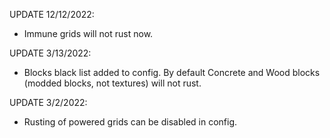 UPDATE 12/12/2022:

- Immune grids will not rust now.


UPDATE 3/13/2022:

- Blocks black list added to config. By default Concrete and Wood blocks (modded blocks, not textures) will not rust.

UPDATE 3/2/2022:

- Rusting of powered grids can be disabled in config.
